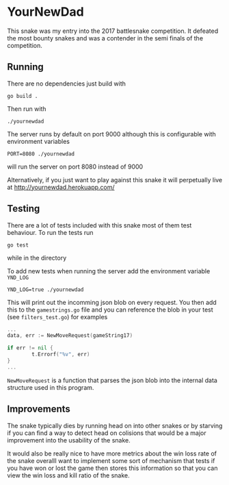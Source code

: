 # YourNewDad

This snake was my entry into the 2017 battlesnake competition. It defeated the most bounty snakes and was a contender in the semi finals of the competition.

## Running

There are no dependencies just build with

`go build .`

Then run with

`./yournewdad`

The server runs by default on port 9000 although this is configurable with environment variables

`PORT=8080 ./yournewdad`

will run the server on port 8080 instead of 9000

Alternatively, if you just want to play against this snake it will perpetually live at http://yournewdad.herokuapp.com/

## Testing

There are a lot of tests included with this snake most of them test behaviour. To run the tests run

`go test` 

while in the directory

To add new tests when running the server add the environment variable `YND_LOG`

`YND_LOG=true ./yournewdad`

This will print out the incomming json blob on every request. You then add this to the `gamestrings.go` file and you can reference the blob in your test (see `filters_test.go`) for examples

```go
...
data, err := NewMoveRequest(gameString17)

if err != nil {
        t.Errorf("%v", err)
}
...

```

`NewMoveRequest` is a function that parses the json blob into the internal data structure used in this program.

## Improvements

The snake typically dies by running head on into other snakes or by starving if you can find a way to detect head on colisions that would be a major improvement into the usability of the snake.

It would also be really nice to have more metrics about the win loss rate of the snake overallI want to implement some sort of mechanism that tests if you have won or lost the game then stores this information so that you can view the win loss and kill ratio of the snake.


